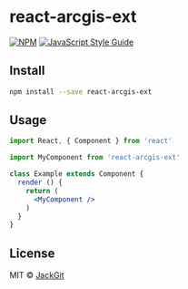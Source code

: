 # react-arcgis-ext

> 

[![NPM](https://img.shields.io/npm/v/react-arcgis-ext.svg)](https://www.npmjs.com/package/react-arcgis-ext) [![JavaScript Style Guide](https://img.shields.io/badge/code_style-standard-brightgreen.svg)](https://standardjs.com)

## Install

```bash
npm install --save react-arcgis-ext
```

## Usage

```jsx
import React, { Component } from 'react'

import MyComponent from 'react-arcgis-ext'

class Example extends Component {
  render () {
    return (
      <MyComponent />
    )
  }
}
```

## License

MIT © [JackGit](https://github.com/JackGit)
